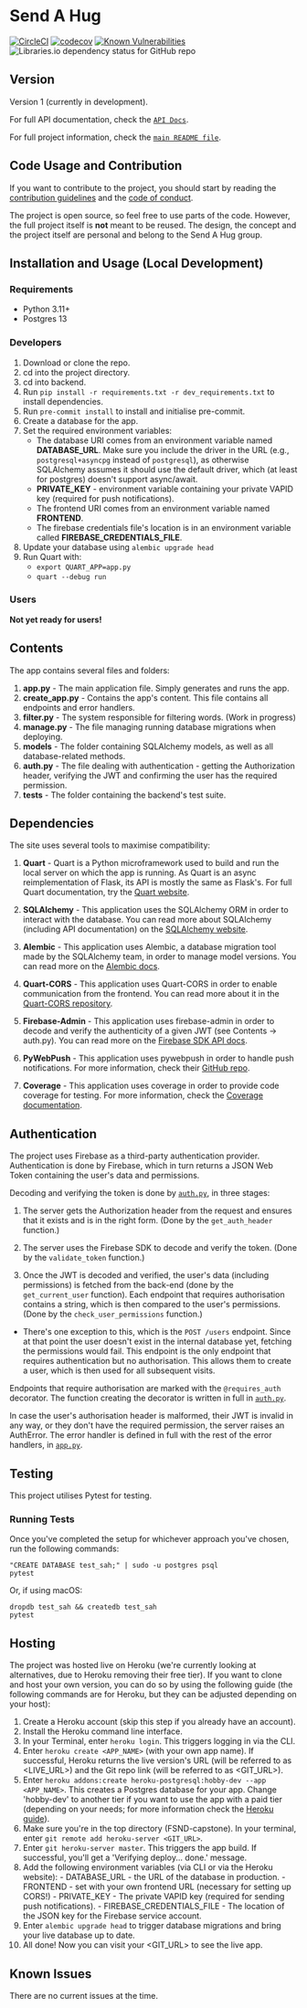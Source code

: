 # Send A Hug

[![CircleCI](https://circleci.com/gh/sendahug/send-hug-backend.svg?style=shield)](https://circleci.com/gh/sendahug/send-hug-backend)
[![codecov](https://codecov.io/gh/sendahug/send-hug-backend/graph/badge.svg)](https://codecov.io/gh/sendahug/send-hug-backend)
[![Known Vulnerabilities](https://snyk.io/test/github/sendahug/send-hug-backend/badge.svg)](https://snyk.io/test/github/sendahug/send-hug-backend)
![Libraries.io dependency status for GitHub repo](https://img.shields.io/librariesio/github/sendahug/send-hug-backend)

## Version

Version 1 (currently in development).

For full API documentation, check the [`API Docs`](./api_docs.md).

For full project information, check the [`main README file`](https://github.com/sendahug/sendahug/blob/master/README.md).

## Code Usage and Contribution

If you want to contribute to the project, you should start by reading the [contribution guidelines](https://github.com/sendahug/send-hug-backend/blob/dev/CONTRIBUTING.md) and the [code of conduct](https://github.com/sendahug/send-hug-backend/blob/dev/CODE_OF_CONDUCT.md).

The project is open source, so feel free to use parts of the code. However, the full project itself is **not** meant to be reused. The design, the concept and the project itself are personal and belong to the Send A Hug group.

## Installation and Usage (Local Development)

### Requirements

- Python 3.11+
- Postgres 13

### Developers

1. Download or clone the repo.
2. cd into the project directory.
3. cd into backend.
4. Run ```pip install -r requirements.txt -r dev_requirements.txt``` to install dependencies.
5. Run ```pre-commit install``` to install and initialise pre-commit.
6. Create a database for the app.
7. Set the required environment variables:
    - The database URI comes from an environment variable named **DATABASE_URL**. Make sure you include the driver in the URL (e.g., `postgresql+asyncpg` instead of `postgresql`), as otherwise SQLAlchemy assumes it should use the default driver, which (at least for postgres) doesn't support async/await.
    - **PRIVATE_KEY** - environment variable containing your private VAPID key (required for push notifications).
    - The frontend URI comes from an environment variable named **FRONTEND**.
    - The firebase credentials file's location is in an environment variable called **FIREBASE_CREDENTIALS_FILE**.
8. Update your database using ```alembic upgrade head```
9. Run Quart with:
    - ```export QUART_APP=app.py```
    - ```quart --debug run```

### Users

**Not yet ready for users!**

## Contents

The app contains several files and folders:

1. **app.py** - The main application file. Simply generates and runs the app.
2. **create_app.py** - Contains the app's content. This file contains all endpoints and error handlers.
3. **filter.py** - The system responsible for filtering words. (Work in progress)
4. **manage.py** - The file managing running database migrations when deploying.
5. **models** - The folder containing SQLAlchemy models, as well as all database-related methods.
6. **auth.py** - The file dealing with authentication - getting the Authorization header, verifying the JWT and confirming the user has the required permission.
7. **tests** - The folder containing the backend's test suite.

## Dependencies

The site uses several tools to maximise compatibility:

1. **Quart** - Quart is a Python microframework used to build and run the local server on which the app is running. As Quart is an async reimplementation of Flask, its API is mostly the same as Flask's. For full Quart documentation, try the [Quart website](https://quart.palletsprojects.com/en/latest/).

2. **SQLAlchemy** - This application uses the SQLAlchemy ORM in order to interact with the database. You can read more about SQLAlchemy (including API documentation) on the [SQLAlchemy website](https://docs.sqlalchemy.org/en/20/contents.html).

3. **Alembic** - This application uses Alembic, a database migration tool made by the SQLAlchemy team, in order to manage model versions. You can read more on the [Alembic docs](https://alembic.sqlalchemy.org).

4. **Quart-CORS** - This application uses Quart-CORS in order to enable communication from the frontend. You can read more about it in the [Quart-CORS repository](https://github.com/pgjones/quart-cors).

5. **Firebase-Admin** - This application uses firebase-admin in order to decode and verify the authenticity of a given JWT (see Contents -> auth.py). You can read more on the [Firebase SDK API docs](https://firebase.google.com/docs/reference/admin).

6. **PyWebPush** - This application uses pywebpush in order to handle push notifications. For more information, check their [GitHub repo](https://github.com/web-push-libs/pywebpush).

7. **Coverage** - This application uses coverage in order to provide code coverage for testing. For more information, check the [Coverage documentation](https://coverage.readthedocs.io/en/coverage-5.2.1/).

## Authentication

The project uses Firebase as a third-party authentication provider. Authentication is done by Firebase, which in turn returns a JSON Web Token containing the user's data and permissions.

Decoding and verifying the token is done by [`auth.py`](./auth.py), in three stages:

1. The server gets the Authorization header from the request and ensures that it exists and is in the right form. (Done by the `get_auth_header` function.)

2. The server uses the Firebase SDK to decode and verify the token. (Done by the `validate_token` function.)

3. Once the JWT is decoded and verified, the user's data (including permissions) is fetched from the back-end (done by the `get_current_user` function). Each endpoint that requires authorisation contains a string, which is then compared to the user's permissions. (Done by the `check_user_permissions` function.)
  - There's one exception to this, which is the `POST /users` endpoint. Since at that point the user doesn't exist in the internal database yet, fetching the permissions would fail. This endpoint is the only endpoint that requires authentication but no authorisation. This allows them to create a user, which is then used for all subsequent visits.

Endpoints that require authorisation are marked with the `@requires_auth` decorator. The function creating the decorator is written in full in [`auth.py`](./auth.py).

In case the user's authorisation header is malformed, their JWT is invalid in any way, or they don't have the required permission, the server raises an AuthError. The error handler is defined in full with the rest of the error handlers, in [`app.py`](./app.py).

## Testing

This project utilises Pytest for testing.

### Running Tests

Once you've completed the setup for whichever approach you've chosen, run the following commands:

```
"CREATE DATABASE test_sah;" | sudo -u postgres psql
pytest
```

Or, if using macOS:
```
dropdb test_sah && createdb test_sah
pytest
```

## Hosting

The project was hosted live on Heroku (we're currently looking at alternatives, due to Heroku removing their free tier). If you want to clone and host your own version, you can do so by using the following guide (the following commands are for Heroku, but they can be adjusted depending on your host):

  1. Create a Heroku account (skip this step if you already have an account).
  2. Install the Heroku command line interface.
  3. In your Terminal, enter `heroku login`. This triggers logging in via the CLI.
  4. Enter `heroku create <APP_NAME>` (with your own app name). If successful, Heroku returns the live version's URL (will be referred to as <LIVE_URL>) and the Git repo link (will be referred to as <GIT_URL>).
  5. Enter `heroku addons:create heroku-postgresql:hobby-dev --app <APP_NAME>`. This creates a Postgres database for your app. Change 'hobby-dev' to another tier if you want to use the app with a paid tier (depending on your needs; for more information check the [Heroku guide](https://devcenter.heroku.com/articles/heroku-postgres-plans)).
  6. Make sure you're in the top directory (FSND-capstone). In your terminal, enter `git remote add heroku-server <GIT_URL>`.
  7. Enter `git heroku-server master`. This triggers the app build. If successful, you'll get a 'Verifying deploy... done.' message.
  8. Add the following environment variables (via CLI or via the Heroku website):
    - DATABASE_URL - the URL of the database in production.
    - FRONTEND - set with your own frontend URL (necessary for setting up CORS!)
    - PRIVATE_KEY - The private VAPID key (required for sending push notifications).
    - FIREBASE_CREDENTIALS_FILE - The location of the JSON key for the Firebase service account.
  9. Enter `alembic upgrade head` to trigger database migrations and bring your live database up to date.
  10. All done! Now you can visit your <GIT_URL> to see the live app.

## Known Issues

There are no current issues at the time.
